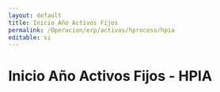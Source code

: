 ```yaml
---
layout: default
title: Inicio Año Activos Fijos
permalink: /Operacion/erp/activos/hproceso/hpia
editable: si
---
```


# Inicio Año Activos Fijos - HPIA




